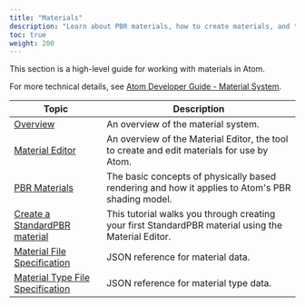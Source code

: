 ```yaml
---
title: "Materials"
description: "Learn about PBR materials, how to create materials, and the Material Editor in the Atom Renderer."
toc: true
weight: 200
---  
```


This section is a high-level guide for working with materials in Atom. 

For more technical details, see [Atom Developer Guide - Material System](/docs/atom-guide/dev-guide/materials/).

| Topic                        | Description |
|--------------------------------------|---------|
| [Overview](materials/) | An overview of the material system. |
| [Material Editor](material-editor/) | An overview of the Material Editor, the tool to create and edit materials for use by Atom. |
| [PBR Materials](pbr/) | The basic concepts of physically based rendering and how it applies to Atom's PBR shading model. |
| [Create a StandardPBR material](create-standardpbr-material/) | This tutorial walks you through creating your first StandardPBR material using the Material Editor. | 
| [Material File Specification](material-file-spec/) | JSON reference for material data. |
| [Material Type File Specification](material-type-file-spec/) | JSON reference for material type data. |

